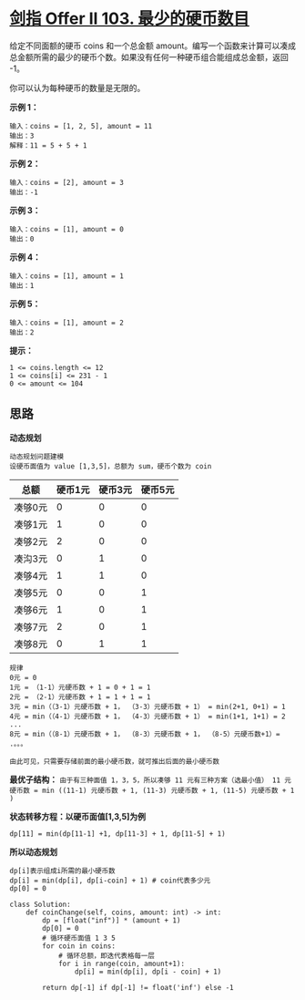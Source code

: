# [剑指 Offer II 103. 最少的硬币数目](https://leetcode-cn.com/problems/gaM7Ch/)

给定不同面额的硬币 coins 和一个总金额 amount。编写一个函数来计算可以凑成总金额所需的最少的硬币个数。如果没有任何一种硬币组合能组成总金额，返回 -1。

你可以认为每种硬币的数量是无限的。

 

**示例 1：**

```
输入：coins = [1, 2, 5], amount = 11
输出：3 
解释：11 = 5 + 5 + 1
```

**示例 2：**

```
输入：coins = [2], amount = 3
输出：-1
```

**示例 3：**

```
输入：coins = [1], amount = 0
输出：0
```

**示例 4：**

```
输入：coins = [1], amount = 1
输出：1
```

**示例 5：**

```
输入：coins = [1], amount = 2
输出：2
```

**提示：**

```
1 <= coins.length <= 12
1 <= coins[i] <= 231 - 1
0 <= amount <= 104
```



## 思路

**动态规划**

```
动态规划问题建模
设硬币面值为 value [1,3,5]，总额为 sum，硬币个数为 coin
```

| 总额    | 硬币1元 | 硬币3元 | 硬币5元 |
| ------- | ------- | ------- | ------- |
| 凑够0元 | 0       | 0       | 0       |
| 凑够1元 | 1       | 0       | 0       |
| 凑够2元 | 2       | 0       | 0       |
| 凑沟3元 | 0       | 1       | 0       |
| 凑够4元 | 1       | 1       | 0       |
| 凑够5元 | 0       | 0       | 1       |
| 凑够6元 | 1       | 0       | 1       |
| 凑够7元 | 2       | 0       | 1       |
| 凑够8元 | 0       | 1       | 1       |

```
规律
0元 = 0
1元 = （1-1）元硬币数 + 1 = 0 + 1 = 1
2元 = （2-1）元硬币数 + 1 = 1 + 1 = 1
3元 = min（（3-1）元硬币数 + 1， （3-3）元硬币数 + 1） = min(2+1, 0+1) = 1
4元 = min（（4-1）元硬币数 + 1， （4-3）元硬币数 + 1） = min(1+1, 1+1) = 2
...
8元 = min（（8-1）元硬币数 + 1， （8-3）元硬币数 + 1， （8-5）元硬币数+1）= .。。。

由此可见，只需要存储前面的最小硬币数，就可推出后面的最小硬币数
```



**最优子结构：**
`由于有三种面值 1，3，5，所以凑够 11 元有三种方案（选最小值）
11 元硬币数 = min ((11-1) 元硬币数 + 1, (11-3) 元硬币数 + 1, (11-5) 元硬币数 + 1 )`

**状态转移方程：以硬币面值[1,3,5]为例**

```
dp[11] = min(dp[11-1] +1, dp[11-3] + 1, dp[11-5] + 1)
```

**所以动态规划**

```
dp[i]表示组成i所需的最小硬币数
dp[i] = min(dp[i], dp[i-coin] + 1) # coin代表多少元
dp[0] = 0
```

```
class Solution:
    def coinChange(self, coins, amount: int) -> int:
        dp = [float("inf")] * (amount + 1)
        dp[0] = 0
        # 循环硬币面值 1 3 5
        for coin in coins:
            # 循环总额，即迭代表格每一层
            for i in range(coin, amount+1):
                dp[i] = min(dp[i], dp[i - coin] + 1)

        return dp[-1] if dp[-1] != float('inf') else -1



```

